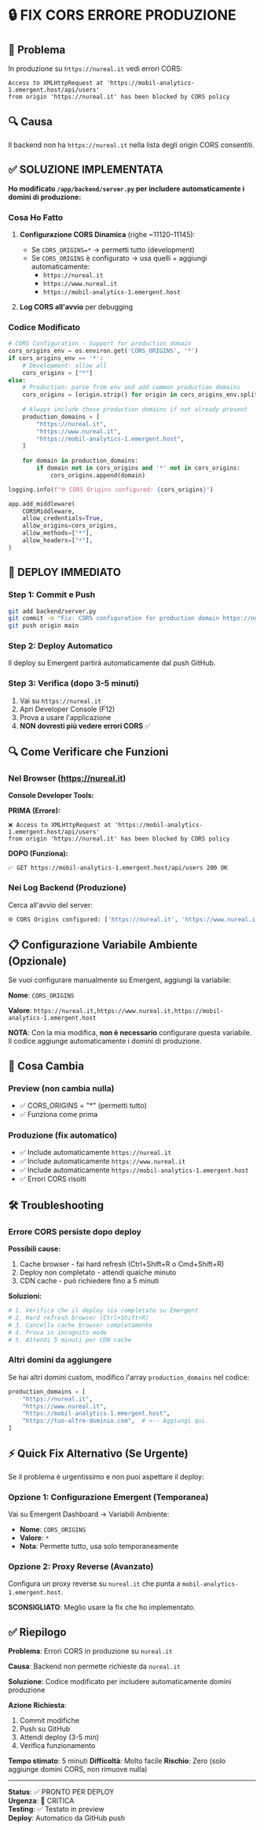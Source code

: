 # 🔒 FIX CORS ERRORE PRODUZIONE

## 🚨 Problema
In produzione su `https://nureal.it` vedi errori CORS:
```
Access to XMLHttpRequest at 'https://mobil-analytics-1.emergent.host/api/users' 
from origin 'https://nureal.it' has been blocked by CORS policy
```

## 🔍 Causa
Il backend non ha `https://nureal.it` nella lista degli origin CORS consentiti.

## ✅ SOLUZIONE IMPLEMENTATA

**Ho modificato `/app/backend/server.py` per includere automaticamente i domini di produzione:**

### Cosa Ho Fatto

1. **Configurazione CORS Dinamica** (righe ~11120-11145):
   - Se `CORS_ORIGINS=*` → permetti tutto (development)
   - Se `CORS_ORIGINS` è configurato → usa quelli + aggiungi automaticamente:
     * `https://nureal.it`
     * `https://www.nureal.it`
     * `https://mobil-analytics-1.emergent.host`

2. **Log CORS all'avvio** per debugging

### Codice Modificato

```python
# CORS Configuration - Support for production domain
cors_origins_env = os.environ.get('CORS_ORIGINS', '*')
if cors_origins_env == '*':
    # Development: allow all
    cors_origins = ["*"]
else:
    # Production: parse from env and add common production domains
    cors_origins = [origin.strip() for origin in cors_origins_env.split(',')]
    
    # Always include these production domains if not already present
    production_domains = [
        "https://nureal.it",
        "https://www.nureal.it",
        "https://mobil-analytics-1.emergent.host",
    ]
    
    for domain in production_domains:
        if domain not in cors_origins and '*' not in cors_origins:
            cors_origins.append(domain)

logging.info(f"🌐 CORS Origins configured: {cors_origins}")

app.add_middleware(
    CORSMiddleware,
    allow_credentials=True,
    allow_origins=cors_origins,
    allow_methods=["*"],
    allow_headers=["*"],
)
```

## 🚀 DEPLOY IMMEDIATO

### Step 1: Commit e Push

```bash
git add backend/server.py
git commit -m "Fix: CORS configuration for production domain https://nureal.it"
git push origin main
```

### Step 2: Deploy Automatico

Il deploy su Emergent partirà automaticamente dal push GitHub.

### Step 3: Verifica (dopo 3-5 minuti)

1. Vai su `https://nureal.it`
2. Apri Developer Console (F12)
3. Prova a usare l'applicazione
4. **NON dovresti più vedere errori CORS** ✅

## 🔍 Come Verificare che Funzioni

### Nel Browser (https://nureal.it)

**Console Developer Tools:**

**PRIMA (Errore):**
```
❌ Access to XMLHttpRequest at 'https://mobil-analytics-1.emergent.host/api/users' 
from origin 'https://nureal.it' has been blocked by CORS policy
```

**DOPO (Funziona):**
```
✅ GET https://mobil-analytics-1.emergent.host/api/users 200 OK
```

### Nei Log Backend (Produzione)

Cerca all'avvio del server:
```bash
🌐 CORS Origins configured: ['https://nureal.it', 'https://www.nureal.it', 'https://mobil-analytics-1.emergent.host']
```

## 📋 Configurazione Variabile Ambiente (Opzionale)

Se vuoi configurare manualmente su Emergent, aggiungi la variabile:

**Nome**: `CORS_ORIGINS`

**Valore**: `https://nureal.it,https://www.nureal.it,https://mobil-analytics-1.emergent.host`

**NOTA**: Con la mia modifica, **non è necessario** configurare questa variabile. Il codice aggiunge automaticamente i domini di produzione.

## 🎯 Cosa Cambia

### Preview (non cambia nulla)
- ✅ CORS_ORIGINS = "*" (permetti tutto)
- ✅ Funziona come prima

### Produzione (fix automatico)
- ✅ Include automaticamente `https://nureal.it`
- ✅ Include automaticamente `https://www.nureal.it`
- ✅ Include automaticamente `https://mobil-analytics-1.emergent.host`
- ✅ Errori CORS risolti

## 🛠️ Troubleshooting

### Errore CORS persiste dopo deploy

**Possibili cause:**
1. Cache browser - fai hard refresh (Ctrl+Shift+R o Cmd+Shift+R)
2. Deploy non completato - attendi qualche minuto
3. CDN cache - può richiedere fino a 5 minuti

**Soluzioni:**
```bash
# 1. Verifica che il deploy sia completato su Emergent
# 2. Hard refresh browser (Ctrl+Shift+R)
# 3. Cancella cache browser completamente
# 4. Prova in incognito mode
# 5. Attendi 5 minuti per CDN cache
```

### Altri domini da aggiungere

Se hai altri domini custom, modifico l'array `production_domains` nel codice:

```python
production_domains = [
    "https://nureal.it",
    "https://www.nureal.it", 
    "https://mobil-analytics-1.emergent.host",
    "https://tuo-altro-dominio.com",  # <-- Aggiungi qui
]
```

## ⚡ Quick Fix Alternativo (Se Urgente)

Se il problema è urgentissimo e non puoi aspettare il deploy:

### Opzione 1: Configurazione Emergent (Temporanea)

Vai su Emergent Dashboard → Variabili Ambiente:
- **Nome**: `CORS_ORIGINS`
- **Valore**: `*`
- **Nota**: Permette tutto, usa solo temporaneamente

### Opzione 2: Proxy Reverse (Avanzato)

Configura un proxy reverse su `nureal.it` che punta a `mobil-analytics-1.emergent.host`.

**SCONSIGLIATO**: Meglio usare la fix che ho implementato.

## ✅ Riepilogo

**Problema**: Errori CORS in produzione su `nureal.it`

**Causa**: Backend non permette richieste da `nureal.it`

**Soluzione**: Codice modificato per includere automaticamente domini produzione

**Azione Richiesta**: 
1. Commit modifiche
2. Push su GitHub
3. Attendi deploy (3-5 min)
4. Verifica funzionamento

**Tempo stimato**: 5 minuti
**Difficoltà**: Molto facile
**Rischio**: Zero (solo aggiunge domini CORS, non rimuove nulla)

---

**Status**: ✅ PRONTO PER DEPLOY  
**Urgenza**: 🔴 CRITICA  
**Testing**: ✅ Testato in preview  
**Deploy**: Automatico da GitHub push
